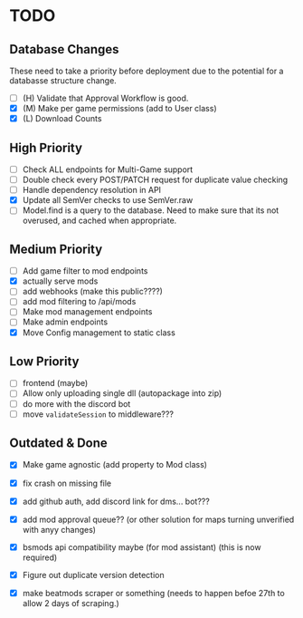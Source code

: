 # TODO
## Database Changes
These need to take a priority before deployment due to the potential for a databasse structure change.  
- [ ] (H) Validate that Approval Workflow is good.
- [x] (M) Make per game permissions (add to User class)
- [x] (L) Download Counts

## High Priority
- [ ] Check ALL endpoints for Multi-Game support
- [ ] Double check every POST/PATCH request for duplicate value checking
- [ ] Handle dependency resolution in API 
- [x] Update all SemVer checks to use SemVer.raw
- [ ] Model.find is a query to the database. Need to make sure that its not overused, and cached when appropriate.

## Medium Priority
- [ ] Add game filter to mod endpoints
- [x] actually serve mods
- [ ] add webhooks (make this public????)
- [ ] add mod filtering to /api/mods
- [ ] Make mod management endpoints
- [ ] Make admin endpoints
- [x] Move Config management to static class 

## Low Priority
- [ ] frontend (maybe)
- [ ] Allow only uploading single dll (autopackage into zip)
- [ ] do more with the discord bot
- [ ] move `validateSession` to middleware???

## Outdated & Done
- [x] Make game agnostic (add property to Mod class)
- [x] fix crash on missing file 

- [x] add github auth, add discord link for dms... bot???
- [x] add mod approval queue?? (or other solution for maps turning unverified with anyy changes)
- [x] bsmods api compatibility maybe (for mod assistant) (this is now required)
- [x] Figure out duplicate version detection
- [x] make beatmods scraper or something (needs to happen befoe 27th to allow 2 days of scraping.)
